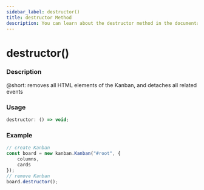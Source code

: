 ```yaml
---
sidebar_label: destructor()
title: destructor Method
description: You can learn about the destructor method in the documentation of the DHTMLX JavaScript Kanban library. Browse developer guides and API reference, try out code examples and live demos, and download a free 30-day evaluation version of DHTMLX Kanban.
---
```


# destructor()

### Description

@short: removes all HTML elements of the Kanban, and detaches all related events

### Usage

~~~jsx {}
destructor: () => void;
~~~

### Example

~~~jsx {7}
// create Kanban
const board = new kanban.Kanban("#root", {
	columns,
	cards
});
// remove Kanban
board.destructor();
~~~
